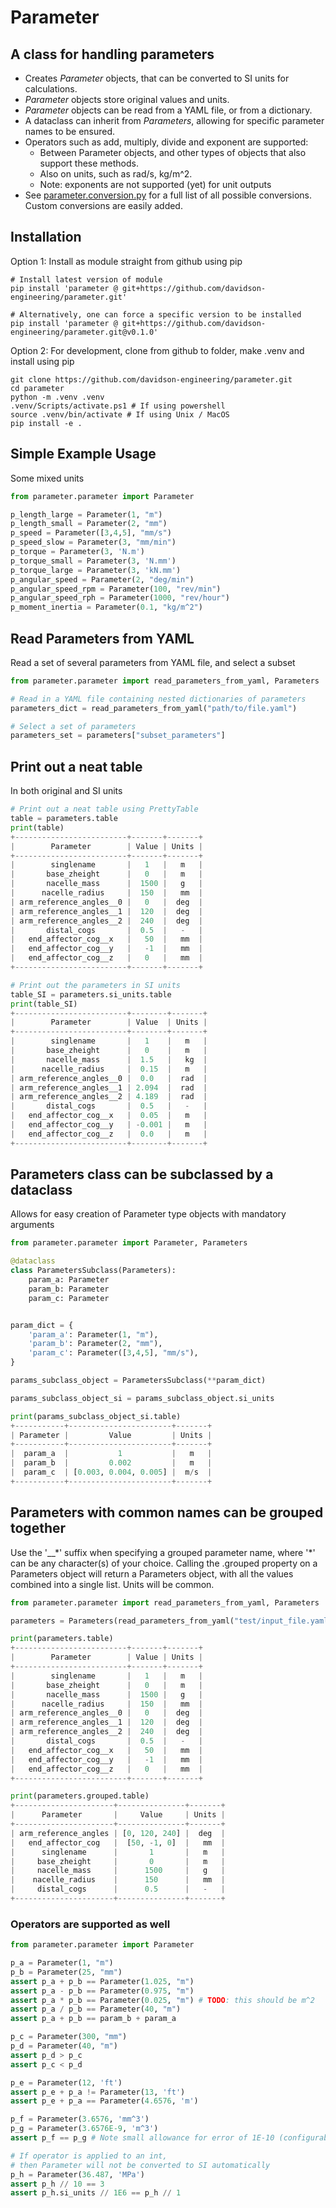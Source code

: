 # Parameter
## A class for handling parameters

- Creates *Parameter* objects, that can be converted to SI units for calculations.
- *Parameter* objects store original values and units.
- *Parameter* objects can be read from a YAML file, or from a dictionary.
- A dataclass can inherit from *Parameters*, allowing for specific parameter names to be ensured.
- Operators such as add, multiply, divide and exponent are supported:
    - Between Parameter objects, and other types of objects that also support these methods.
    - Also on units, such as rad/s, kg/m^2.
    - Note: exponents are not supported (yet) for unit outputs
- See [parameter.conversion.py](src/parameter/conversion.py) for a full list of all possible conversions. Custom conversions are easily added.

## Installation
Option 1: Install as module straight from github using pip
```console
# Install latest version of module
pip install 'parameter @ git+https://github.com/davidson-engineering/parameter.git'

# Alternatively, one can force a specific version to be installed
pip install 'parameter @ git+https://github.com/davidson-engineering/parameter.git@v0.1.0'
```

Option 2: For development, clone from github to folder, make .venv and install using pip
```console
git clone https://github.com/davidson-engineering/parameter.git
cd parameter
python -m .venv .venv
.venv/Scripts/activate.ps1 # If using powershell
source .venv/bin/activate # If using Unix / MacOS
pip install -e .
```

## Simple Example Usage
Some mixed units
```python
from parameter.parameter import Parameter

p_length_large = Parameter(1, "m")
p_length_small = Parameter(2, "mm")
p_speed = Parameter([3,4,5], "mm/s")
p_speed_slow = Parameter(3, "mm/min")
p_torque = Parameter(3, 'N.m')
p_torque_small = Parameter(3, 'N.mm')
p_torque_large = Parameter(3, 'kN.mm')
p_angular_speed = Parameter(2, "deg/min")
p_angular_speed_rpm = Parameter(100, "rev/min")
p_angular_speed_rph = Parameter(1000, "rev/hour")
p_moment_inertia = Parameter(0.1, "kg/m^2")

```

## Read Parameters from YAML
Read a set of several parameters from YAML file, and select a subset
```python
from parameter.parameter import read_parameters_from_yaml, Parameters

# Read in a YAML file containing nested dictionaries of parameters
parameters_dict = read_parameters_from_yaml("path/to/file.yaml")

# Select a set of parameters
parameters_set = parameters["subset_parameters"]

```

## Print out a neat table
In both original and SI units
```python
# Print out a neat table using PrettyTable
table = parameters.table
print(table)
+-------------------------+-------+-------+
|        Parameter        | Value | Units |
+-------------------------+-------+-------+
|        singlename       |   1   |   m   |
|       base_zheight      |   0   |   m   |
|       nacelle_mass      |  1500 |   g   |
|      nacelle_radius     |  150  |   mm  |
| arm_reference_angles__0 |   0   |  deg  |
| arm_reference_angles__1 |  120  |  deg  |
| arm_reference_angles__2 |  240  |  deg  |
|       distal_cogs       |  0.5  |   -   |
|   end_affector_cog__x   |   50  |   mm  |
|   end_affector_cog__y   |   -1  |   mm  |
|   end_affector_cog__z   |   0   |   mm  |
+-------------------------+-------+-------+

# Print out the parameters in SI units
table_SI = parameters.si_units.table
print(table_SI)
+-------------------------+--------+-------+
|        Parameter        | Value  | Units |
+-------------------------+--------+-------+
|        singlename       |   1    |   m   |
|       base_zheight      |   0    |   m   |
|       nacelle_mass      |  1.5   |   kg  |
|      nacelle_radius     |  0.15  |   m   |
| arm_reference_angles__0 |  0.0   |  rad  |
| arm_reference_angles__1 | 2.094  |  rad  |
| arm_reference_angles__2 | 4.189  |  rad  |
|       distal_cogs       |  0.5   |   -   |
|   end_affector_cog__x   |  0.05  |   m   |
|   end_affector_cog__y   | -0.001 |   m   |
|   end_affector_cog__z   |  0.0   |   m   |
+-------------------------+--------+-------+
```

## Parameters class can be subclassed by a dataclass
Allows for easy creation of Parameter type objects with mandatory arguments
```python
from parameter.parameter import Parameter, Parameters

@dataclass
class ParametersSubclass(Parameters):
    param_a: Parameter
    param_b: Parameter
    param_c: Parameter


param_dict = {
    'param_a': Parameter(1, "m"),
    'param_b': Parameter(2, "mm"),
    'param_c': Parameter([3,4,5], "mm/s"),
}

params_subclass_object = ParametersSubclass(**param_dict)

params_subclass_object_si = params_subclass_object.si_units

print(params_subclass_object_si.table)
+-----------+-----------------------+-------+
| Parameter |         Value         | Units |
+-----------+-----------------------+-------+
|  param_a  |           1           |   m   |
|  param_b  |         0.002         |   m   |
|  param_c  | [0.003, 0.004, 0.005] |  m/s  |
+-----------+-----------------------+-------+
```

## Parameters with common names can be grouped together
Use the '__\*' suffix when specifying a grouped parameter name, where '\*' can be any character(s) of your choice.
Calling the .grouped property on a Parameters object will return a Parameters object, with all the values combined into a single list. Units will be common.
```python
from parameter.parameter import read_parameters_from_yaml, Parameters

parameters = Parameters(read_parameters_from_yaml("test/input_file.yaml")["test_parameters"])

print(parameters.table)
+-------------------------+-------+-------+
|        Parameter        | Value | Units |
+-------------------------+-------+-------+
|        singlename       |   1   |   m   |
|       base_zheight      |   0   |   m   |
|       nacelle_mass      |  1500 |   g   |
|      nacelle_radius     |  150  |   mm  |
| arm_reference_angles__0 |   0   |  deg  |
| arm_reference_angles__1 |  120  |  deg  |
| arm_reference_angles__2 |  240  |  deg  |
|       distal_cogs       |  0.5  |   -   |
|   end_affector_cog__x   |   50  |   mm  |
|   end_affector_cog__y   |   -1  |   mm  |
|   end_affector_cog__z   |   0   |   mm  |
+-------------------------+-------+-------+

print(parameters.grouped.table)
+----------------------+---------------+-------+
|      Parameter       |     Value     | Units |
+----------------------+---------------+-------+
| arm_reference_angles | [0, 120, 240] |  deg  |
|   end_affector_cog   |  [50, -1, 0]  |   mm  |
|      singlename      |       1       |   m   |
|     base_zheight     |       0       |   m   |
|     nacelle_mass     |      1500     |   g   |
|    nacelle_radius    |      150      |   mm  |
|     distal_cogs      |      0.5      |   -   |
+----------------------+---------------+-------+
```

### Operators are supported as well
```python
from parameter.parameter import Parameter

p_a = Parameter(1, "m")
p_b = Parameter(25, "mm")
assert p_a + p_b == Parameter(1.025, "m")
assert p_a - p_b == Parameter(0.975, "m")
assert p_a * p_b == Parameter(0.025, "m") # TODO: this should be m^2
assert p_a / p_b == Parameter(40, "m")
assert p_a + p_b == param_b + param_a

p_c = Parameter(300, "mm")
p_d = Parameter(40, "m")
assert p_d > p_c
assert p_c < p_d

p_e = Parameter(12, 'ft')
assert p_e + p_a != Parameter(13, 'ft')
assert p_e + p_a == Parameter(4.6576, 'm')

p_f = Parameter(3.6576, 'mm^3')
p_g = Parameter(3.6576E-9, 'm^3')
assert p_f == p_g # Note small allowance for error of 1E-10 (configurable)

# If operator is applied to an int,
# then Parameter will not be converted to SI automatically
p_h = Parameter(36.487, 'MPa')
assert p_h // 10 == 3
assert p_h.si_units // 1E6 == p_h // 1
```